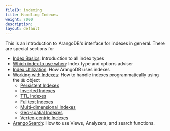 ```yaml
---
fileID: indexing
title: Handling Indexes
weight: 7000
description: 
layout: default
---
```

This is an introduction to ArangoDB's interface for indexes in general.
There are special sections for 

- [Index Basics](indexing-index-basics): Introduction to all index types
- [Which index to use when](indexing-which-index): Index type and options adviser
- [Index Utilization](indexing-index-utilization): How ArangoDB uses indexes
- [Working with Indexes](working-with-indexes/): How to handle indexes
  programmatically using the `db` object
  - [Persistent Indexes](working-with-indexes/indexing-persistent)
  - [Inverted Indexes](working-with-indexes/indexing-inverted)
  - [TTL Indexes](working-with-indexes/indexing-ttl)
  - [Fulltext Indexes](working-with-indexes/indexing-fulltext)
  - [Multi-dimensional Indexes](working-with-indexes/indexing-multi-dim)
  - [Geo-spatial Indexes](working-with-indexes/indexing-geo)
  - [Vertex-centric Indexes](working-with-indexes/indexing-vertex-centric)
- [ArangoSearch](arangosearch/): How to use Views, Analyzers, and search functions.
